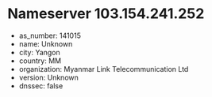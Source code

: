 # Nameserver 103.154.241.252

* as_number: 141015
* name: Unknown
* city: Yangon
* country: MM
* organization: Myanmar Link Telecommunication Ltd
* version: Unknown
* dnssec: false
